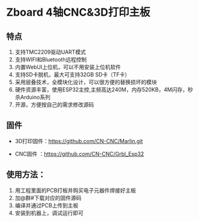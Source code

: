 
# Zboard 4轴CNC&3D打印主板

## 特点
1. 支持TMC2209驱动UART模式
1. 支持WIFI和Bluetooth远程控制
1. 内置WebUI上位机，可以不用安装上位机软件
1. 支持SD卡脱机，最大可支持32GB SD卡（TF卡）
1. 采用层叠技术，全模块化设计，可以很方便的替换损坏的模块
1. 硬件资源丰富，使用ESP32主控,主频高达240M，内存520KB，4M闪存，秒杀Arduino系列
1. 开源，方便按自己的需求修改源码
 
## 固件
- 3D打印固件：https://github.com/CN-CNC/Marlin.git

- CNC固件    ：https://github.com/CN-CNC/Grbl_Esp32


## 使用方法：

1. 用工程里面的PCB打板并购买电子元器件焊接好主板
1. 加@群#下载对应的固件源码
1. 编译并通过PCB上传到主板
1. 安装到机器上，调试运行即可